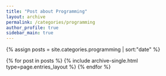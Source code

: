 ```yaml
---
title: "Post about Programming"
layout: archive
permalink: /categories/programming
author_profile: true
sidebar_main: true
---
```


{% assign posts = site.categories.programming | sort:"date" %}

{% for post in posts %}
  {% include archive-single.html type=page.entries_layout %}
{% endfor %}
